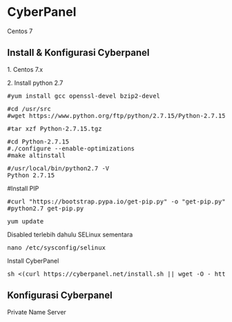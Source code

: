 # CyberPanel
Centos 7
<h2>Install & Konfigurasi Cyberpanel</h2>
<p>1. Centos 7.x
<p>2. Install python 2.7
<pre>#yum install gcc openssl-devel bzip2-devel</pre>
<pre>#cd /usr/src
#wget https://www.python.org/ftp/python/2.7.15/Python-2.7.15.tgz</pre>
<pre>#tar xzf Python-2.7.15.tgz</pre>
<pre>#cd Python-2.7.15
#./configure --enable-optimizations
#make altinstall</pre>
<pre>#/usr/local/bin/python2.7 -V
Python 2.7.15</pre>
#Install PIP
<pre>#curl "https://bootstrap.pypa.io/get-pip.py" -o "get-pip.py"
#python2.7 get-pip.py</pre>

<pre>yum update</pre>
Disabled terlebih dahulu SELinux sementara
<pre>nano /etc/sysconfig/selinux</pre>
Install CyberPanel
<pre>sh <(curl https://cyberpanel.net/install.sh || wget -O - https://cyberpanel.net/install.sh)</pre>
<h2>Konfigurasi Cyberpanel</h2>
<p>Private Name Server
